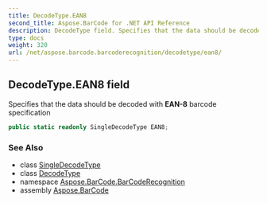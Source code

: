 ```yaml
---
title: DecodeType.EAN8
second_title: Aspose.BarCode for .NET API Reference
description: DecodeType field. Specifies that the data should be decoded with EAN8 barcode specification
type: docs
weight: 320
url: /net/aspose.barcode.barcoderecognition/decodetype/ean8/
---
```

## DecodeType.EAN8 field

Specifies that the data should be decoded with **EAN-8** barcode specification

```csharp
public static readonly SingleDecodeType EAN8;
```

### See Also

* class [SingleDecodeType](../../singledecodetype/)
* class [DecodeType](../)
* namespace [Aspose.BarCode.BarCodeRecognition](../../../aspose.barcode.barcoderecognition/)
* assembly [Aspose.BarCode](../../../)


